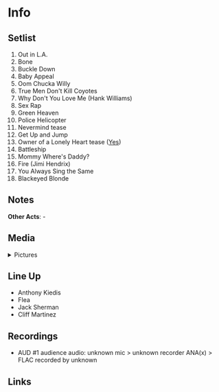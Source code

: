 # Info

## Setlist

1. Out in L.A.
2. Bone
3. Buckle Down
4. Baby Appeal
5. Oom Chucka Willy
6. True Men Don't Kill Coyotes
7. Why Don't You Love Me (Hank Williams)
8. Sex Rap
9. Green Heaven
10. Police Helicopter
11. Nevermind tease
12. Get Up and Jump
13. Owner of a Lonely Heart tease ([Yes](https://en.wikipedia.org/wiki/Yes_(band)))
14. Battleship
15. Mommy Where's Daddy?
16. Fire (Jimi Hendrix)
17. You Always Sing the Same
18. Blackeyed Blonde

## Notes

**Other Acts**: -

## Media 

<details>
  <summary>Pictures</summary>
  <img alt="Clipping" title="Clipping" src="19841216a.jpg" height="200" />
</details>

## Line Up

* Anthony Kiedis
* Flea
* Jack Sherman
* Cliff Martinez

## Recordings

* AUD #1 audience audio: unknown mic > unknown recorder ANA(x) > FLAC recorded by unknown

## Links